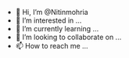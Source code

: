- 👋 Hi, I’m @Nitinmohria
- 👀 I’m interested in ...
- 🌱 I’m currently learning ...
- 💞️ I’m looking to collaborate on ...
- 📫 How to reach me ...

<!---
Nitinmohria/Nitinmohria is a ✨ special ✨ repository because its `README.md` (this file) appears on your GitHub profile.
You can click the Preview link to take a look at your changes.
--->
